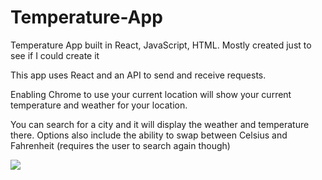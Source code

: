 # Temperature-App
Temperature App built in React, JavaScript, HTML. Mostly created just to see if I could create it

This app uses React and an API to send and receive requests.

Enabling Chrome to use your current location will show your current temperature and weather for your location.

You can search for a city and it will display the weather and temperature there. Options also include the ability to swap between Celsius and Fahrenheit (requires the user to search again though)

<img src=https://user-images.githubusercontent.com/39806252/231019591-3188c6b4-5f00-4be3-9ddf-fee2de0f1f30.png>
